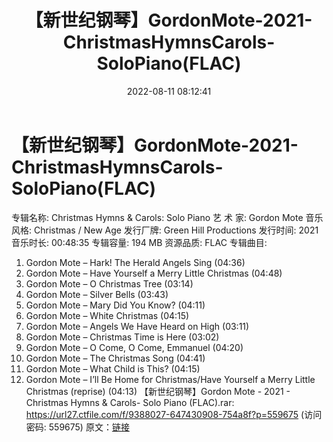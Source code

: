 ﻿---
title: 【新世纪钢琴】GordonMote-2021-ChristmasHymnsCarols-SoloPiano(FLAC)
date: 2022-08-11 08:12:41
categories: 古典音乐、新世纪、纯音雅乐
tags: 纯音雅乐
---
# 【新世纪钢琴】GordonMote-2021-ChristmasHymnsCarols-SoloPiano(FLAC)

专辑名称: Christmas Hymns & Carols: Solo
Piano
艺 术 家: Gordon Mote
音乐风格: Christmas / New Age
发行厂牌: Green Hill Productions
发行时间: 2021
音乐时长: 00:48:35
专辑容量: 194 MB
资源品质: FLAC
专辑曲目:
01. Gordon Mote – Hark! The Herald Angels Sing (04:36)
02. Gordon Mote – Have Yourself a Merry Little Christmas
(04:48)
03. Gordon Mote – O Christmas Tree (03:14)
04. Gordon Mote – Silver Bells (03:43)
05. Gordon Mote – Mary Did You Know? (04:11)
06. Gordon Mote – White Christmas (04:15)
07. Gordon Mote – Angels We Have Heard on High (03:11)
08. Gordon Mote – Christmas Time is Here (03:02)
09. Gordon Mote – O Come, O Come, Emmanuel (04:20)
10. Gordon Mote – The Christmas Song (04:41)
11. Gordon Mote – What Child is This? (04:15)
12. Gordon Mote – I’ll Be Home for Christmas/Have Yourself a
Merry Little Christmas (reprise) (04:13)
【新世纪钢琴】Gordon Mote - 2021 - Christmas Hymns & Carols- Solo
Piano (FLAC).rar: https://url27.ctfile.com/f/9388027-647430908-754a8f?p=559675
(访问密码: 559675)
原文：[链接](https://blog.sina.com.cn/s/blog_1647c7e7601030ytc.html)